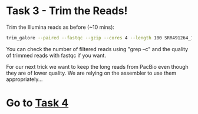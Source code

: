 # Task 3 - Trim the Reads!

Trim the Illumina reads as before (~10 mins):

```bash
trim_galore --paired --fastqc --gzip --cores 4 --length 100 SRR491264_1.fastq.gz SRR491264_2.fastq.gz
```

You can check the number of filtered reads using "grep –c" and the quality of trimmed reads with fastqc if you want.

For our next trick we want to keep the long reads from PacBio even though they are of lower quality. We are relying
on the assembler to use them appropriately...

# Go to [Task 4](https://github.com/guyleonard/genomics_adventure/edit/release/chapter_5/task_4.md)
